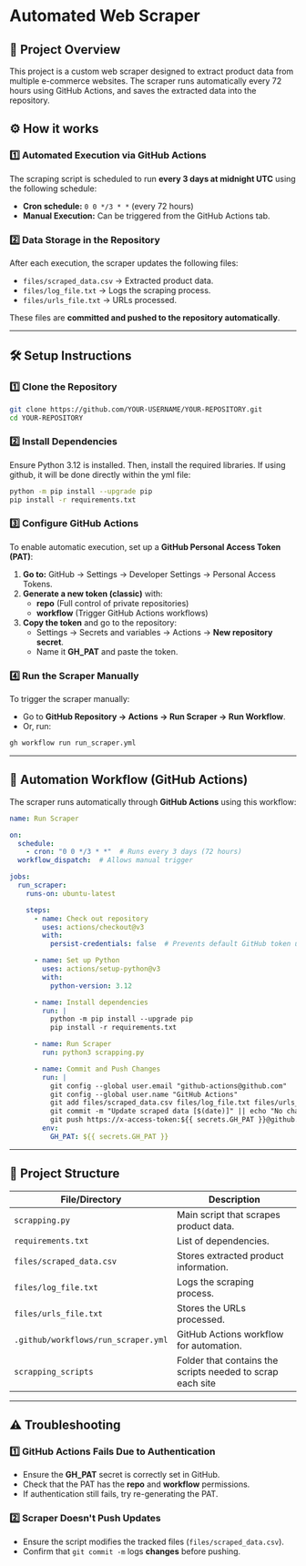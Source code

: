 # **Automated Web Scraper**

## **📌 Project Overview**

This project is a custom web scraper designed to extract product data from multiple e-commerce websites. The scraper runs automatically every 72 hours using GitHub Actions, and saves the extracted data into the repository.  

## **⚙️ How it works**

### **1️⃣ Automated Execution via GitHub Actions**
The scraping script is scheduled to run **every 3 days at midnight UTC** using the following schedule:

- **Cron schedule:** `0 0 */3 * *` (every 72 hours)
- **Manual Execution:** Can be triggered from the GitHub Actions tab.

### **2️⃣ Data Storage in the Repository**
After each execution, the scraper updates the following files:

- `files/scraped_data.csv` → Extracted product data.
- `files/log_file.txt` → Logs the scraping process.
- `files/urls_file.txt` → URLs processed.

These files are **committed and pushed to the repository automatically**.

---

## **🛠️ Setup Instructions**

### **1️⃣ Clone the Repository**
```bash
git clone https://github.com/YOUR-USERNAME/YOUR-REPOSITORY.git
cd YOUR-REPOSITORY
```

### **2️⃣ Install Dependencies**
Ensure Python 3.12 is installed. Then, install the required libraries. If using github, it will be done directly within the yml file:
```bash
python -m pip install --upgrade pip
pip install -r requirements.txt
```

### **3️⃣ Configure GitHub Actions**
To enable automatic execution, set up a **GitHub Personal Access Token (PAT)**:

1. **Go to:** GitHub → Settings → Developer Settings → Personal Access Tokens.
2. **Generate a new token (classic)** with:
   - **repo** (Full control of private repositories)
   - **workflow** (Trigger GitHub Actions workflows)
3. **Copy the token** and go to the repository:
   - Settings → Secrets and variables → Actions → **New repository secret**.
   - Name it **GH_PAT** and paste the token.

### **4️⃣ Run the Scraper Manually**
To trigger the scraper manually:
- Go to **GitHub Repository → Actions → Run Scraper → Run Workflow**.
- Or, run:
```bash
gh workflow run run_scraper.yml
```

---

## **🚀 Automation Workflow (GitHub Actions)**

The scraper runs automatically through **GitHub Actions** using this workflow:

```yaml
name: Run Scraper

on:
  schedule:
    - cron: "0 0 */3 * *"  # Runs every 3 days (72 hours)
  workflow_dispatch:  # Allows manual trigger

jobs:
  run_scraper:
    runs-on: ubuntu-latest

    steps:
      - name: Check out repository
        uses: actions/checkout@v3
        with:
          persist-credentials: false  # Prevents default GitHub token usage

      - name: Set up Python
        uses: actions/setup-python@v3
        with:
          python-version: 3.12  

      - name: Install dependencies
        run: |
          python -m pip install --upgrade pip
          pip install -r requirements.txt  

      - name: Run Scraper
        run: python3 scrapping.py

      - name: Commit and Push Changes
        run: |
          git config --global user.email "github-actions@github.com"
          git config --global user.name "GitHub Actions"
          git add files/scraped_data.csv files/log_file.txt files/urls_file.txt
          git commit -m "Update scraped data [$(date)]" || echo "No changes to commit"
          git push https://x-access-token:${{ secrets.GH_PAT }}@github.com/YOUR-USERNAME/YOUR-REPOSITORY.git main
        env:
          GH_PAT: ${{ secrets.GH_PAT }}
```

---

## **📂 Project Structure**

| File/Directory         | Description |
|------------------------|-------------|
| `scrapping.py`        | Main script that scrapes product data. |
| `requirements.txt`    | List of dependencies. |
| `files/scraped_data.csv` | Stores extracted product information. |
| `files/log_file.txt`  | Logs the scraping process. |
| `files/urls_file.txt` | Stores the URLs processed. |
| `.github/workflows/run_scraper.yml` | GitHub Actions workflow for automation. |
| `scrapping_scripts`| Folder that contains the scripts needed to scrap each site|
---

## **⚠️ Troubleshooting**

### **1️⃣ GitHub Actions Fails Due to Authentication**
- Ensure the **GH_PAT** secret is correctly set in GitHub.
- Check that the PAT has the **repo** and **workflow** permissions.
- If authentication still fails, try re-generating the PAT.

### **2️⃣ Scraper Doesn't Push Updates**
- Ensure the script modifies the tracked files (`files/scraped_data.csv`).
- Confirm that `git commit -m` logs **changes** before pushing.



